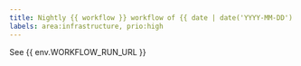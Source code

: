 ```yaml
---
title: Nightly {{ workflow }} workflow of {{ date | date('YYYY-MM-DD') }} failed
labels: area:infrastructure, prio:high
---
```

See {{ env.WORKFLOW_RUN_URL }}

